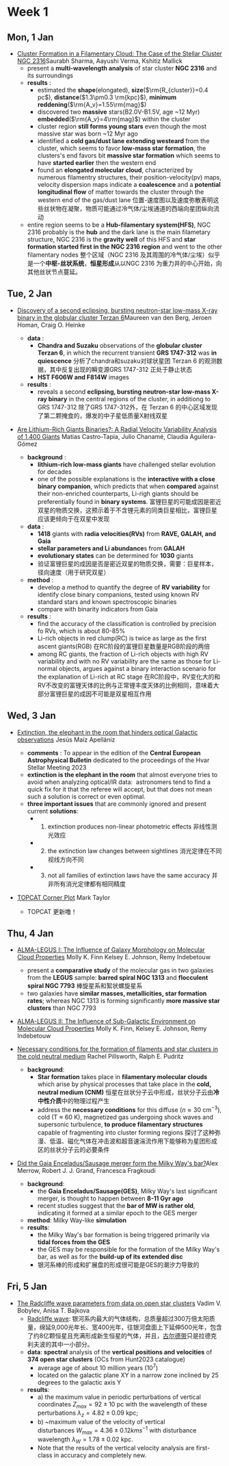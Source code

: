 # Week 1
## Mon, 1 Jan
- [Cluster Formation in a Filamentary Cloud: The Case of the Stellar Cluster NGC 2316](https://arxiv.org/abs/2312.17699)Saurabh Sharma, Aayushi Verma, Kshitiz Mallick
	- present a **multi-wavelength analysis** of star cluster **NGC 2316** and its surroundings
	- **results** :
		- estimated the **shape**(elongated), **size**($\rm{R_{cluster}}=0.4 pc$), **distance**($1.3\pm0.3 \rm{kpc}$), **minimum reddening**($\rm{A_v}=1.55\rm{mag}$)
		- discovered two **massive** stars(B2.0V-B1.5V, age ~12 Myr) **embedded**($\rm{A_v}=4\rm{mag}$) within the cluster
		- cluster region **still forms young stars** even though the most massive star was born ~12 Myr ago
		- identified a **cold gas/dust lane extending westeard** from the cluster, which seems to favor **low-mass star formation**, the clusters's end favors bit **massive star formation** which seems to have **started earlier** then the western end
		- found an **elongated molecular cloud**, characterized by numerous filamentry structures, their position-velocity(pv) maps, velocity dispersion maps indicate a **coalescence** and a **potential longitudinal flow** of matter towards the cluster through the western end of the gas/dust lane 位置-速度图以及速度弥散表明这些丝状物在凝聚，物质可能通过冷气体/尘埃通道的西端向星团纵向流动
	- entire region seems to be a **Hub-filamentary system(HFS)**, NGC 2316 probably is the **hub** and the dark lane is the main filametary structure, NGC 2316 is the **gravity well** of this HFS and **star formation started first in the NGC 2316 region** and went to the other filamentary nodes 整个区域（NGC 2316 及其周围的冷气体/尘埃）似乎是一个**中枢-丝状系统**，**恒星形成**从以NGC 2316 为重力井的中心开始，向其他丝状节点蔓延。

## Tue, 2 Jan
- [Discovery of a second eclipsing, bursting neutron-star low-mass X-ray binary in the globular cluster Terzan 6](https://arxiv.org/abs/2401.00727)Maureen van den Berg, Jeroen Homan, Craig O. Heinke
	- **data** : 
		- **Chandra and Suzaku** observations of the **globular cluster Terzan 6**, in which the recurrent transient **GRS 1747-312** was **in quiescence** 分析了chandra和suzaku对球状星团 Terzan 6 的观测数据，其中反复出现的瞬变源GRS 1747-312 正处于静止状态
		- **HST F606W and F814W** images
	- **results** :
		- reveals a second **eclipsing, bursting neutron-star low-mass X-ray binary** in the central regions of the cluster, in additiong to GRS 1747-312 除了GRS 1747-312外，在 Terzan 6 的中心区域发现了第二颗掩食的，爆发的中子星低质量X射线双星

- [Are Lithium-Rich Giants Binaries?: A Radial Velocity Variability Analysis of 1,400 Giants](https://arxiv.org/abs/2401.00049) Matias Castro-Tapia, Julio Chanamé, Claudia Aguilera-Gómez
	- **background** : 
		- **lithium-rich low-mass giants** have challenged stellar evolution for decades
		- one of the possible explanations is the **interactive with a close binary companion**, which predicts that when **compared** against their non-enriched counterparts, Li-righ giants should be preferentially found in **binary systems**. 富锂巨星的可能成因是密近双星的物质交换，这预示着于不含锂元素的同类巨星相比，富锂巨星应该更倾向于在双星中发现
	- **data** : 
		- **1418** giants with **radia velocities(RVs)** from **RAVE, GALAH, and Gaia**
		- **stellar parameters and Li abundance**s from **GALAH**
		- **evolutionary states** can be determined for **1030** giants
		- 验证富锂巨星的成因是否是密近双星的物质交换，需要：巨星样本，径向速度（用于研究双星）
	- **method** : 
		- develop a method to quantify the degree of **RV variability** for identify close binary companions, tested using known RV standard stars and known spectroscopic binaries
		- compare with binarity indicators from Gaia
	- **results** : 
		- find the accuracy of the classification is controlled by precision fo RVs, which is about 80-85%
		- Li-rich objects in red clump(RC) is twice as large as the first ascent giants(RGB) 在RC阶段的富锂巨星数量是RGB阶段的两倍
		- among RC giants, the fraction of Li-rich objects with high RV variability and with no RV variability are the same as those for Li-normal objects, argues against a binary interaction scenario for the explanation of Li-rich at RC stage  在RC阶段中，RV变化大的和RV不改变的富锂天体的比例与正常锂丰度天体的比例相同，意味着大部分富锂巨星的成因不可能是双星相互作用

## Wed, 3 Jan
- [Extinction, the elephant in the room that hinders optical Galactic observations](https://arxiv.org/abs/2401.01116) Jesús Maíz Apellániz
	- **comments** : To appear in the edition of the **Central European Astrophysical Bulletin** dedicated to the proceedings of the Hvar Stellar Meeting 2023
	- **extinction is the elephant in the room** that almost everyone tries to avoid when analyzing optical/IR data:  astronomers tend to find a quick fix for it that the referee will accept, but that does not mean such a solution is correct or even optimal.
	- **three important issues** that are commonly ignored and present current **solutions**:
		- 1) extinction produces non-linear photometric effects 非线性测光效应
		- 2) the extinction law changes between sightlines 消光定律在不同视线方向不同
		- 3) not all families of extinction laws have the same accuracy 并非所有消光定律都有相同精度

- [TOPCAT Corner Plot](https://arxiv.org/abs/2401.01156) Mark Taylor
	- TOPCAT 更新噜！

## Thu, 4 Jan
- [ALMA-LEGUS I: The Influence of Galaxy Morphology on Molecular Cloud Properties](https://arxiv.org/abs/2401.01450) Molly K. Finn Kelsey E. Johnson, Remy Indebetouw
	- present a **comparative study** of the molecular gas in two galaxies from the **LEGUS** sample: **barred spiral NGC 1313** and **flocculent spiral NGC 7793** 棒旋星系和絮状螺旋星系
	- two galaxies have **similar masses, metallicities, star formation rates**; whereas NGC 1313 is forming significantly **more massive star clusters** than NGC 7793

- [ALMA-LEGUS II: The Influence of Sub-Galactic Environment on Molecular Cloud Properties](https://arxiv.org/abs/2401.01451) Molly K. Finn, Kelsey E. Johnson, Remy Indebetouw


- [Necessary conditions for the formation of filaments and star clusters in the cold neutral medium](https://arxiv.org/abs/2401.01737) Rachel Pillsworth, Ralph E. Pudritz
	- **background**: 
		- **Star formation** takes place in **filamentary molecular clouds** which arise by physical processes that take place in the **cold, neutral medium (CNM)** 恒星在丝状分子云中形成，丝状分子云由**冷中性介质**中的物理过程产生
		- address the **necessary conditions** for this diffuse ($n \approx 30$ cm$^{-3}$), cold (T $\approx$ 60 K), magnetized gas undergoing shock waves and supersonic turbulence, **to produce filamentary structures** capable of fragmenting into cluster forming regions 探讨了这种弥漫、低温、磁化气体在冲击波和超音速湍流作用下能够称为星团形成区的丝状分子云的必要条件

- [Did the Gaia Enceladus/Sausage merger form the Milky Way's bar?](https://arxiv.org/abs/2312.02318)Alex Merrow, Robert J. J. Grand, Francesca Fragkoudi
	- **background**: 
		- the **Gaia Enceladus/Sausage(GES)**, Milky Way's last significant merger, is thought to happen between **8-11 Gyr ago**
		- recent studies suggest that the **bar of MW is rather old**, indicating it formed at a similar epoch to the GES merger
	- **method**: Milky Way-like **simulation**
	- **results**:
		- the Milky Way's bar formation is being triggered primarily via **tidal forces from the GES**
		- the GES may be responsible for the formation of the Milky Way's bar, as well as for the **build-up of its extended disc**
		- 银河系棒的形成和扩展盘的形成很可能是GES的潮汐力导致的

## Fri, 5 Jan
- [The Radcliffe wave parameters from data on open star clusters](https://arxiv.org/abs/2401.02144) Vadim V. Bobylev, Anisa T. Bajkova
	- [Radcliffe wave](https://en.wikipedia.org/wiki/Radcliffe_wave): 银河系内最大的气体结构，总质量超过300万倍太阳质量，绵延9,000光年长、宽400光年，往银河盘面上下延伸500光年，包含了约8亿颗恒星且充满形成新生恒星的气体，并且，[古尔德带](https://zh.wikipedia.org/wiki/%E5%8F%A4%E7%88%BE%E5%BE%B7%E5%B8%B6)只是拉德克利夫波的其中一小部分。
	- **data**: **spectral** analysis of the **vertical positions and velocities** of **374 open star clusters** (OCs from Hunt2023 catalogue)
		- average age of about 10 million years ($10^7$)
		- located on the galactic plane XY in a narrow zone inclined by 25 degrees to the galactic axis Y
	- **results**:
		- a) the maximum value in periodic perturbations of vertical coordinates $Z_{max} =92±10$ pc with the wavelength of these perturbations $λ_z=4.82±0.09$ kpc;
		- b) ~maximum value of the velocity of vertical disturbances $W_{max}=4.36±0.12 km s^{−1}$ with disturbance wavelength $λ_W=1.78±0.02$ kpc. 
		- Note that the results of the vertical velocity analysis are first-class in accuracy and completely new.
